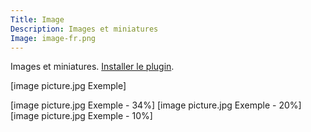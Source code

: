 ```yaml
---
Title: Image
Description: Images et miniatures
Image: image-fr.png
---
```

Images et miniatures.
[Installer le plugin](https://github.com/datenstrom/yellow-plugins/tree/master/image).

[image picture.jpg Exemple]

[image picture.jpg Exemple - 34%]
[image picture.jpg Exemple - 20%]
[image picture.jpg Exemple - 10%]